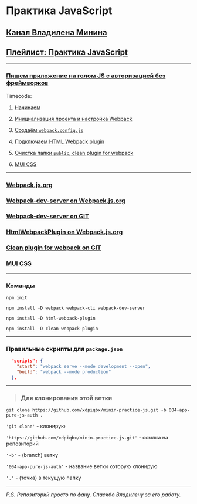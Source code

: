 # Практика JavaScript

## [Канал Владилена Минина](https://www.youtube.com/c/VladilenMinin)

## [Плейлист: Практика JavaScript](https://www.youtube.com/playlist?list=PLqKQF2ojwm3n-ufn3E-l6Y0VxDrj3hM5M)

---

### [Пишем приложение на голом JS с авторизацией без фреймворков](https://www.youtube.com/watch?v=KS2ngnRAKlg&list=PLqKQF2ojwm3n-ufn3E-l6Y0VxDrj3hM5M&index=4)

Timecode:

1. [Начинаем](https://youtu.be/KS2ngnRAKlg?list=PLqKQF2ojwm3n-ufn3E-l6Y0VxDrj3hM5M&t=105)

2. [Инициализация проекта и настройка Webpack](https://youtu.be/KS2ngnRAKlg?list=PLqKQF2ojwm3n-ufn3E-l6Y0VxDrj3hM5M&t=138)

3. [Создаём `webpack.config.js`](https://youtu.be/KS2ngnRAKlg?list=PLqKQF2ojwm3n-ufn3E-l6Y0VxDrj3hM5M&t=383)

4. [Подключаем HTML Webpack plugin](https://youtu.be/KS2ngnRAKlg?list=PLqKQF2ojwm3n-ufn3E-l6Y0VxDrj3hM5M&t=681)

5. [Очистка папки `public`, clean plugin for webpack](https://youtu.be/KS2ngnRAKlg?list=PLqKQF2ojwm3n-ufn3E-l6Y0VxDrj3hM5M&t=816)

6. [MUI CSS](https://youtu.be/KS2ngnRAKlg?list=PLqKQF2ojwm3n-ufn3E-l6Y0VxDrj3hM5M&t=990)

---

### [Webpack.js.org](https://webpack.js.org/guides/getting-started/)

### [Webpack-dev-server on Webpack.js.org](https://webpack.js.org/configuration/dev-server/#devserver)

### [Webpack-dev-server on GIT](https://github.com/webpack/webpack-dev-server)

### [HtmlWebpackPlugin on Webpack.js.org](https://webpack.js.org/plugins/html-webpack-plugin/#root)

### [Clean plugin for webpack on GIT](https://github.com/johnagan/clean-webpack-plugin)

### [MUI CSS](https://www.muicss.com/)

---

### Команды

```code
npm init

npm install -D webpack webpack-cli webpack-dev-server

npm install -D html-webpack-plugin

npm install -D clean-webpack-plugin
```

---

### Правильные скрипты для `package.json`

```json
  "scripts": {
    "start": "webpack serve --mode development --open",
    "build": "webpack --mode production"
  },
```

---

> ### Для клонирования этой ветки

```code
git clone https://github.com/xdpiqbx/minin-practice-js.git -b 004-app-pure-js-auth .
```

`'git clone'` - клонирую

`'https://github.com/xdpiqbx/minin-practice-js.git'` - ссылка на репозиторий

`'-b'` - (branch) ветку

`'004-app-pure-js-auth'` - название ветки которую клонирую

`'.'` - (точка) в текущую папку

---

_P.S. Репозиторий просто по фану. Спасибо Владилену за его работу._
